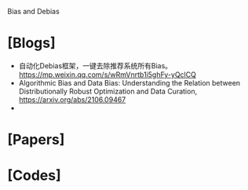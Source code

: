 Bias and Debias

# [Blogs]
+ 自动化Debias框架，一键去除推荐系统所有Bias。https://mp.weixin.qq.com/s/wRmVnrtb1i5ghFy-yQclCQ
+ Algorithmic Bias and Data Bias: Understanding the Relation between Distributionally Robust Optimization and Data Curation, https://arxiv.org/abs/2106.09467
+ 

# [Papers]


# [Codes]
